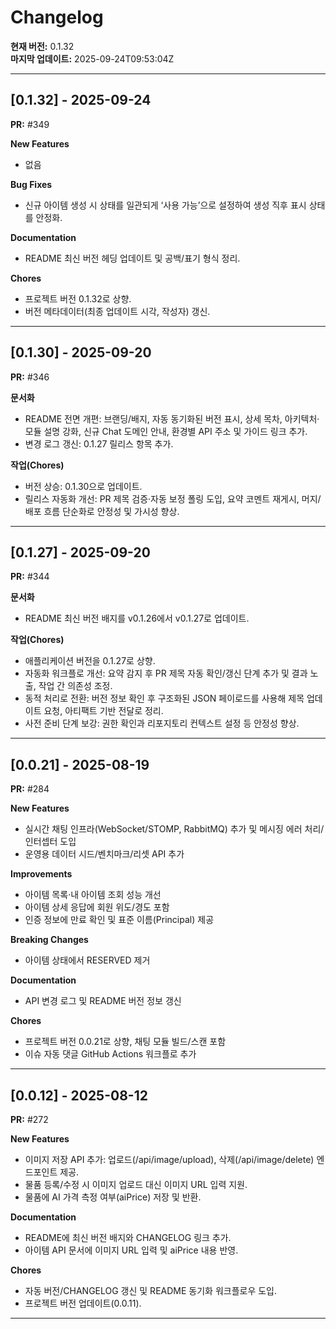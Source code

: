 # Changelog

**현재 버전:** 0.1.32  
**마지막 업데이트:** 2025-09-24T09:53:04Z  

---

## [0.1.32] - 2025-09-24

**PR:** #349  

**New Features**
- 없음

**Bug Fixes**
- 신규 아이템 생성 시 상태를 일관되게 ‘사용 가능’으로 설정하여 생성 직후 표시 상태를 안정화.

**Documentation**
- README 최신 버전 헤딩 업데이트 및 공백/표기 형식 정리.

**Chores**
- 프로젝트 버전 0.1.32로 상향.
- 버전 메타데이터(최종 업데이트 시각, 작성자) 갱신.

---

## [0.1.30] - 2025-09-20

**PR:** #346  

**문서화**
- README 전면 개편: 브랜딩/배지, 자동 동기화된 버전 표시, 상세 목차, 아키텍처·모듈 설명 강화, 신규 Chat 도메인 안내, 환경별 API 주소 및 가이드 링크 추가.
- 변경 로그 갱신: 0.1.27 릴리스 항목 추가.

**작업(Chores)**
- 버전 상승: 0.1.30으로 업데이트.
- 릴리스 자동화 개선: PR 제목 검증·자동 보정 폴링 도입, 요약 코멘트 재게시, 머지/배포 흐름 단순화로 안정성 및 가시성 향상.

---

## [0.1.27] - 2025-09-20

**PR:** #344  

**문서화**
- README 최신 버전 배지를 v0.1.26에서 v0.1.27로 업데이트.

**작업(Chores)**
- 애플리케이션 버전을 0.1.27로 상향.
- 자동화 워크플로 개선: 요약 감지 후 PR 제목 자동 확인/갱신 단계 추가 및 결과 노출, 작업 간 의존성 조정.
- 동적 처리로 전환: 버전 정보 확인 후 구조화된 JSON 페이로드를 사용해 제목 업데이트 요청, 아티팩트 기반 전달로 정리.
- 사전 준비 단계 보강: 권한 확인과 리포지토리 컨텍스트 설정 등 안정성 향상.

---

## [0.0.21] - 2025-08-19

**PR:** #284  

**New Features**
- 실시간 채팅 인프라(WebSocket/STOMP, RabbitMQ) 추가 및 메시징 에러 처리/인터셉터 도입
- 운영용 데이터 시드/벤치마크/리셋 API 추가

**Improvements**
- 아이템 목록·내 아이템 조회 성능 개선
- 아이템 상세 응답에 회원 위도/경도 포함
- 인증 정보에 만료 확인 및 표준 이름(Principal) 제공

**Breaking Changes**
- 아이템 상태에서 RESERVED 제거

**Documentation**
- API 변경 로그 및 README 버전 정보 갱신

**Chores**
- 프로젝트 버전 0.0.21로 상향, 채팅 모듈 빌드/스캔 포함
- 이슈 자동 댓글 GitHub Actions 워크플로 추가

---

## [0.0.12] - 2025-08-12

**PR:** #272  

**New Features**
- 이미지 저장 API 추가: 업로드(/api/image/upload), 삭제(/api/image/delete) 엔드포인트 제공.
- 물품 등록/수정 시 이미지 업로드 대신 이미지 URL 입력 지원.
- 물품에 AI 가격 측정 여부(aiPrice) 저장 및 반환.

**Documentation**
- README에 최신 버전 배지와 CHANGELOG 링크 추가.
- 아이템 API 문서에 이미지 URL 입력 및 aiPrice 내용 반영.

**Chores**
- 자동 버전/CHANGELOG 갱신 및 README 동기화 워크플로우 도입.
- 프로젝트 버전 업데이트(0.0.11).

---

